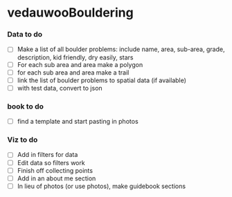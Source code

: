 # vedauwooBouldering

### Data to do
- [ ] Make a list of all boulder problems: include name, area, sub-area, grade, description, kid friendly, dry easily, stars
- [ ] For each sub area and area make a polygon
- [ ] for each sub area and area make a trail
- [ ] link the list of boulder problems to spatial data (if available)
- [ ] with test data, convert to json

### book to do
- [ ] find a template and start pasting in photos

### Viz to do
- [ ] Add in filters for data
- [ ] Edit data so filters work
- [ ] Finish off collecting points
- [ ] Add in an about me section
- [ ] In lieu of photos (or use photos), make guidebook sections
